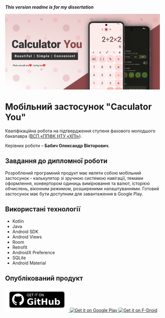 ***This version readme is for my dissertation***

<img src="fastlane/metadata/android/en-US/images/featureGraphic.png" alt="Feature graphic" style="display: block; margin: 0 auto 30px;">

# Мобільний застосунок "Caculator You"

Кваліфікаційна робота на підтвердження ступеня фахового молодшого бакалавра ([ВСП «ППФК НТУ «ХПІ»](http://polytechnic.poltava.ua)).

Керівник роботи – **Бабич Олександр Вікторович**.

## Завдання до дипломної роботи

Розроблений програмний продукт має являти собою мобільний застосунок - калькулятор зі зручною системою навігації, темами оформлення, конвертором одиниць вимірювання та валют, історією обчислень, віконним режимом, розширеними налаштуваннями. Готовий застосунок має бути доступним для завантаження в Google Play.

## Використані технології

* Kotlin
* Java
* Android SDK
* Android Views
* Room
* Retrofit
* AndroidX Preference
* SQLite
* Android Material

## Опублікований продукт

<a href="https://github.com/forzzzzz/Calculator-You/releases/latest">
      <img alt="Get it on GitHub" src="https://raw.githubusercontent.com/deckerst/common/main/assets/get-it-on-github.png" height="80">
</a>
<a href="https://play.google.com/store/apps/details?id=com.marktka.calculatorYou">
      <img alt="Get it on Google Play" src="https://play.google.com/intl/en_us/badges/static/images/badges/en_badge_web_generic.png" height="80">
</a>
<a href="https://f-droid.org/packages/com.marktka.calculatorYou/">
      <img alt="Get it on F-Droid" src="https://fdroid.gitlab.io/artwork/badge/get-it-on.png" height="80">
</a>